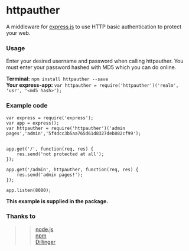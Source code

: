 # httpauther
A middleware for [express.js](http://expressjs.com) to use HTTP basic authentication to protect your web.

### Usage
Enter your desired username and password when calling httpauther. You must enter your password hashed with MD5 which you can do online.

**Terminal:** `npm install httpauther --save`  
**Your express-app:** `var httpauther = require('httpauther')('realm', 'usr', '<md5 hash>');`

### Example code
    var express = require('express');
    var app = express();
    var httpauther = require('httpauther')('admin pages','admin','5f4dcc3b5aa765d61d8327deb882cf99');


    app.get('/', function(req, res) {
        res.send('not protected at all');
    });

    app.get('/admin', httpauther, function(req, res) {
        res.send('admin pages!');
    });

    app.listen(8080);

**This example is supplied in the package.**

### Thanks to
>>[node.js](www.nodejs.org)  
>>[npm](www.npmjs.com)  
>>[Dillinger](www.dillinger.io)  
